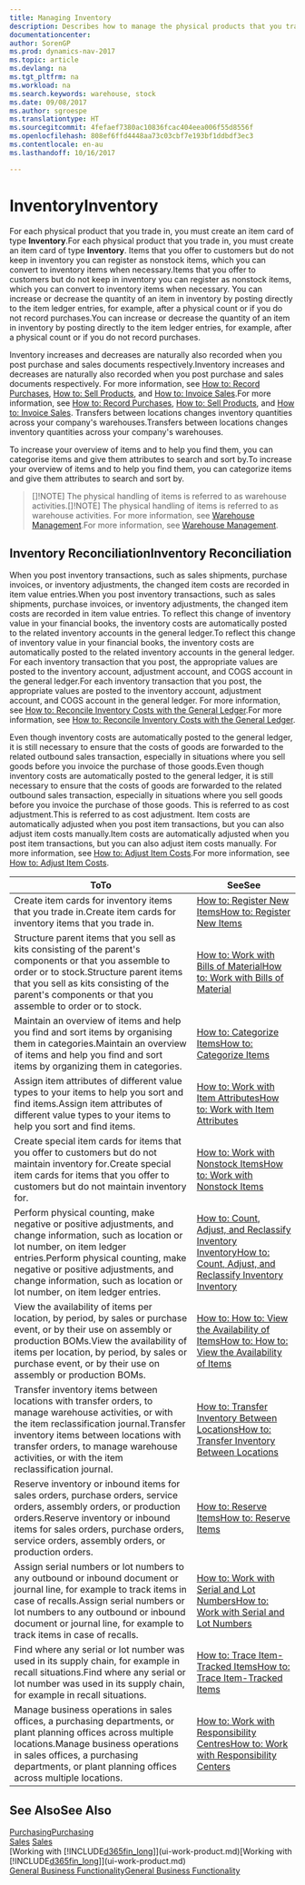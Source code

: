 ```yaml
---
title: Managing Inventory
description: Describes how to manage the physical products that you trade in, for example, handling the stock in your warehouse.
documentationcenter: 
author: SorenGP
ms.prod: dynamics-nav-2017
ms.topic: article
ms.devlang: na
ms.tgt_pltfrm: na
ms.workload: na
ms.search.keywords: warehouse, stock
ms.date: 09/08/2017
ms.author: sgroespe
ms.translationtype: HT
ms.sourcegitcommit: 4fefaef7380ac10836fcac404eea006f55d8556f
ms.openlocfilehash: 808ef6ffd4448aa73c03cbf7e193bf1ddbdf3ec3
ms.contentlocale: en-au
ms.lasthandoff: 10/16/2017

---
```


# <a name="inventory"></a><span data-ttu-id="37474-103">Inventory</span><span class="sxs-lookup"><span data-stu-id="37474-103">Inventory</span></span>
<span data-ttu-id="37474-104">For each physical product that you trade in, you must create an item card of type **Inventory**.</span><span class="sxs-lookup"><span data-stu-id="37474-104">For each physical product that you trade in, you must create an item card of type **Inventory**.</span></span> <span data-ttu-id="37474-105">Items that you offer to customers but do not keep in inventory you can register as nonstock items, which you can convert to inventory items when necessary.</span><span class="sxs-lookup"><span data-stu-id="37474-105">Items that you offer to customers but do not keep in inventory you can register as nonstock items, which you can convert to inventory items when necessary.</span></span> <span data-ttu-id="37474-106">You can increase or decrease the quantity of an item in inventory by posting directly to the item ledger entries, for example, after a physical count or if you do not record purchases.</span><span class="sxs-lookup"><span data-stu-id="37474-106">You can increase or decrease the quantity of an item in inventory by posting directly to the item ledger entries, for example, after a physical count or if you do not record purchases.</span></span>

<span data-ttu-id="37474-107">Inventory increases and decreases are naturally also recorded when you post purchase and sales documents respectively.</span><span class="sxs-lookup"><span data-stu-id="37474-107">Inventory increases and decreases are naturally also recorded when you post purchase and sales documents respectively.</span></span> <span data-ttu-id="37474-108">For more information, see [How to: Record Purchases](purchasing-how-record-purchases.md), [How to: Sell Products](sales-how-sell-products.md), and [How to: Invoice Sales](sales-how-invoice-sales.md).</span><span class="sxs-lookup"><span data-stu-id="37474-108">For more information, see [How to: Record Purchases](purchasing-how-record-purchases.md), [How to: Sell Products](sales-how-sell-products.md), and [How to: Invoice Sales](sales-how-invoice-sales.md).</span></span> <span data-ttu-id="37474-109">Transfers between locations changes inventory quantities across your company's warehouses.</span><span class="sxs-lookup"><span data-stu-id="37474-109">Transfers between locations changes inventory quantities across your company's warehouses.</span></span>   

<span data-ttu-id="37474-110">To increase your overview of items and to help you find them, you can categorise items and give them attributes to search and sort by.</span><span class="sxs-lookup"><span data-stu-id="37474-110">To increase your overview of items and to help you find them, you can categorize items and give them attributes to search and sort by.</span></span>

> <span data-ttu-id="37474-111">[]!NOTE] The physical handling of items is referred to as warehouse activities.</span><span class="sxs-lookup"><span data-stu-id="37474-111">[]!NOTE] The physical handling of items is referred to as warehouse activities.</span></span> <span data-ttu-id="37474-112">For more information, see [Warehouse Management](warehouse-manage-warehouse.md).</span><span class="sxs-lookup"><span data-stu-id="37474-112">For more information, see [Warehouse Management](warehouse-manage-warehouse.md).</span></span>

## <a name="inventory-reconciliation"></a><span data-ttu-id="37474-113">Inventory Reconciliation</span><span class="sxs-lookup"><span data-stu-id="37474-113">Inventory Reconciliation</span></span>
<span data-ttu-id="37474-114">When you post inventory transactions, such as sales shipments, purchase invoices, or inventory adjustments, the changed item costs are recorded in item value entries.</span><span class="sxs-lookup"><span data-stu-id="37474-114">When you post inventory transactions, such as sales shipments, purchase invoices, or inventory adjustments, the changed item costs are recorded in item value entries.</span></span> <span data-ttu-id="37474-115">To reflect this change of inventory value in your financial books, the inventory costs are automatically posted to the related inventory accounts in the general ledger.</span><span class="sxs-lookup"><span data-stu-id="37474-115">To reflect this change of inventory value in your financial books, the inventory costs are automatically posted to the related inventory accounts in the general ledger.</span></span> <span data-ttu-id="37474-116">For each inventory transaction that you post, the appropriate values are posted to the inventory account, adjustment account, and COGS account in the general ledger.</span><span class="sxs-lookup"><span data-stu-id="37474-116">For each inventory transaction that you post, the appropriate values are posted to the inventory account, adjustment account, and COGS account in the general ledger.</span></span> <span data-ttu-id="37474-117">For more information, see [How to: Reconcile Inventory Costs with the General Ledger](finance-how-to-post-inventory-costs-to-the-general-ledger.md).</span><span class="sxs-lookup"><span data-stu-id="37474-117">For more information, see [How to: Reconcile Inventory Costs with the General Ledger](finance-how-to-post-inventory-costs-to-the-general-ledger.md).</span></span>

<span data-ttu-id="37474-118">Even though inventory costs are automatically posted to the general ledger, it is still necessary to ensure that the costs of goods are forwarded to the related outbound sales transaction, especially in situations where you sell goods before you invoice the purchase of those goods.</span><span class="sxs-lookup"><span data-stu-id="37474-118">Even though inventory costs are automatically posted to the general ledger, it is still necessary to ensure that the costs of goods are forwarded to the related outbound sales transaction, especially in situations where you sell goods before you invoice the purchase of those goods.</span></span> <span data-ttu-id="37474-119">This is referred to as cost adjustment.</span><span class="sxs-lookup"><span data-stu-id="37474-119">This is referred to as cost adjustment.</span></span> <span data-ttu-id="37474-120">Item costs are automatically adjusted when you post item transactions, but you can also adjust item costs manually.</span><span class="sxs-lookup"><span data-stu-id="37474-120">Item costs are automatically adjusted when you post item transactions, but you can also adjust item costs manually.</span></span> <span data-ttu-id="37474-121">For more information, see [How to: Adjust Item Costs](inventory-how-adjust-item-costs.md).</span><span class="sxs-lookup"><span data-stu-id="37474-121">For more information, see [How to: Adjust Item Costs](inventory-how-adjust-item-costs.md).</span></span>

|<span data-ttu-id="37474-122">To</span><span class="sxs-lookup"><span data-stu-id="37474-122">To</span></span> |<span data-ttu-id="37474-123">See</span><span class="sxs-lookup"><span data-stu-id="37474-123">See</span></span> |
|---|----|
|<span data-ttu-id="37474-124">Create item cards for inventory items that you trade in.</span><span class="sxs-lookup"><span data-stu-id="37474-124">Create item cards for inventory items that you trade in.</span></span>|[<span data-ttu-id="37474-125">How to: Register New Items</span><span class="sxs-lookup"><span data-stu-id="37474-125">How to: Register New Items</span></span>](inventory-how-register-new-items.md)|
|<span data-ttu-id="37474-126">Structure parent items that you sell as kits consisting of the parent's components or that you assemble to order or to stock.</span><span class="sxs-lookup"><span data-stu-id="37474-126">Structure parent items that you sell as kits consisting of the parent's components or that you assemble to order or to stock.</span></span>|[<span data-ttu-id="37474-127">How to: Work with Bills of Material</span><span class="sxs-lookup"><span data-stu-id="37474-127">How to: Work with Bills of Material</span></span>](inventory-how-work-BOMs.md)|
|<span data-ttu-id="37474-128">Maintain an overview of items and help you find and sort items by organising them in categories.</span><span class="sxs-lookup"><span data-stu-id="37474-128">Maintain an overview of items and help you find and sort items by organizing them in categories.</span></span>|[<span data-ttu-id="37474-129">How to: Categorize Items</span><span class="sxs-lookup"><span data-stu-id="37474-129">How to: Categorize Items</span></span>](inventory-how-categorize-items.md)|
|<span data-ttu-id="37474-130">Assign item attributes of different value types to your items to help you sort and find items.</span><span class="sxs-lookup"><span data-stu-id="37474-130">Assign item attributes of different value types to your items to help you sort and find items.</span></span>|[<span data-ttu-id="37474-131">How to: Work with Item Attributes</span><span class="sxs-lookup"><span data-stu-id="37474-131">How to: Work with Item Attributes</span></span>](inventory-how-work-item-attributes.md)|
|<span data-ttu-id="37474-132">Create special item cards for items that you offer to customers but do not maintain inventory for.</span><span class="sxs-lookup"><span data-stu-id="37474-132">Create special item cards for items that you offer to customers but do not maintain inventory for.</span></span>|[<span data-ttu-id="37474-133">How to: Work with Nonstock Items</span><span class="sxs-lookup"><span data-stu-id="37474-133">How to: Work with Nonstock Items</span></span>](inventory-how-work-nonstock-items.md)|
|<span data-ttu-id="37474-134">Perform physical counting, make negative or positive adjustments, and change information, such as location or lot number, on item ledger entries.</span><span class="sxs-lookup"><span data-stu-id="37474-134">Perform physical counting, make negative or positive adjustments, and change information, such as location or lot number, on item ledger entries.</span></span>|[<span data-ttu-id="37474-135">How to: Count, Adjust, and Reclassify Inventory Inventory</span><span class="sxs-lookup"><span data-stu-id="37474-135">How to: Count, Adjust, and Reclassify Inventory Inventory</span></span>](inventory-how-count-adjust-reclassify.md)|
|<span data-ttu-id="37474-136">View the availability of items per location, by period, by sales or purchase event, or by their use on assembly or production BOMs.</span><span class="sxs-lookup"><span data-stu-id="37474-136">View the availability of items per location, by period, by sales or purchase event, or by their use on assembly or production BOMs.</span></span>|[<span data-ttu-id="37474-137">How to: How to: View the Availability of Items</span><span class="sxs-lookup"><span data-stu-id="37474-137">How to: How to: View the Availability of Items</span></span>](inventory-how-availability-overview.md)|
|<span data-ttu-id="37474-138">Transfer inventory items between locations with transfer orders, to manage warehouse activities, or with the item reclassification journal.</span><span class="sxs-lookup"><span data-stu-id="37474-138">Transfer inventory items between locations with transfer orders, to manage warehouse activities, or with the item reclassification journal.</span></span>|[<span data-ttu-id="37474-139">How to: Transfer Inventory Between Locations</span><span class="sxs-lookup"><span data-stu-id="37474-139">How to: Transfer Inventory Between Locations</span></span>](inventory-how-transfer-between-locations.md)|
|<span data-ttu-id="37474-140">Reserve inventory or inbound items for sales orders, purchase orders, service orders, assembly orders, or production orders.</span><span class="sxs-lookup"><span data-stu-id="37474-140">Reserve inventory or inbound items for sales orders, purchase orders, service orders, assembly orders, or production orders.</span></span>|[<span data-ttu-id="37474-141">How to: Reserve Items</span><span class="sxs-lookup"><span data-stu-id="37474-141">How to: Reserve Items</span></span>](inventory-how-to-reserve-items.md)|
|<span data-ttu-id="37474-142">Assign serial numbers or lot numbers to any outbound or inbound document or journal line, for example to track items in case of recalls.</span><span class="sxs-lookup"><span data-stu-id="37474-142">Assign serial numbers or lot numbers to any outbound or inbound document or journal line, for example to track items in case of recalls.</span></span>|[<span data-ttu-id="37474-143">How to: Work with Serial and Lot Numbers</span><span class="sxs-lookup"><span data-stu-id="37474-143">How to: Work with Serial and Lot Numbers</span></span>](inventory-how-work-item-tracking.md)|
|<span data-ttu-id="37474-144">Find where any serial or lot number was used in its supply chain, for example in recall situations.</span><span class="sxs-lookup"><span data-stu-id="37474-144">Find where any serial or lot number was used in its supply chain, for example in recall situations.</span></span>|[<span data-ttu-id="37474-145">How to: Trace Item-Tracked Items</span><span class="sxs-lookup"><span data-stu-id="37474-145">How to: Trace Item-Tracked Items</span></span>](inventory-how-to-trace-item-tracked-items.md)|
|<span data-ttu-id="37474-146">Manage business operations in sales offices, a purchasing departments, or plant planning offices across multiple locations.</span><span class="sxs-lookup"><span data-stu-id="37474-146">Manage business operations in sales offices, a purchasing departments, or plant planning offices across multiple locations.</span></span>|[<span data-ttu-id="37474-147">How to: Work with Responsibility Centres</span><span class="sxs-lookup"><span data-stu-id="37474-147">How to: Work with Responsibility Centers</span></span>](inventory-responsibility-centers.md)|

## <a name="see-also"></a><span data-ttu-id="37474-148">See Also</span><span class="sxs-lookup"><span data-stu-id="37474-148">See Also</span></span>  
[<span data-ttu-id="37474-149">Purchasing</span><span class="sxs-lookup"><span data-stu-id="37474-149">Purchasing</span></span>](purchasing-manage-purchasing.md)  
<span data-ttu-id="37474-150">[Sales](sales-manage-sales.md)  </span><span class="sxs-lookup"><span data-stu-id="37474-150">[Sales](sales-manage-sales.md)  </span></span>  
<span data-ttu-id="37474-151">[Working with [!INCLUDE[d365fin_long](includes/d365fin_long_md.md)]](ui-work-product.md)</span><span class="sxs-lookup"><span data-stu-id="37474-151">[Working with [!INCLUDE[d365fin_long](includes/d365fin_long_md.md)]](ui-work-product.md)</span></span>  
[<span data-ttu-id="37474-152">General Business Functionality</span><span class="sxs-lookup"><span data-stu-id="37474-152">General Business Functionality</span></span>](ui-across-business-areas.md)

## 

